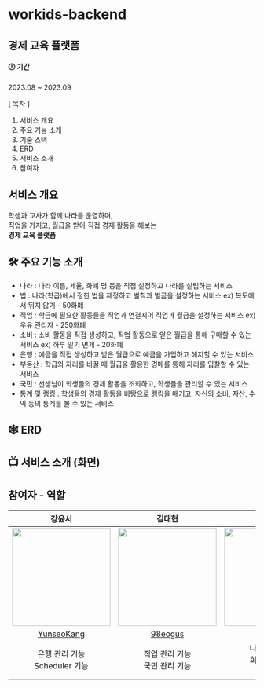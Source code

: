 # workids-backend

## 경제 교육 플랫폼

#### 🕛 기간

2023.08 ~ 2023.09

[ 목차 ]

1. 서비스 개요
2. 주요 기능 소개
3. 기술 스택
4. ERD
5. 서비스 소개
6. 참여자

## 서비스 개요

학생과 교사가 함께 나라를 운영하며, <br/>
직업을 가지고, 월급을 받아 직접 경제 활동을 해보는 <br/>
<b>경제 교육 플랫폼</b>

## 🛠️ 주요 기능 소개

- 나라 : 나라 이름, 세율, 화폐 명 등을 직접 설정하고 나라를 설립하는 서비스 
- 법 : 나라(학급)에서 정한 법을 제정하고 벌칙과 벌금을 설정하는 서비스 ex) 복도에서 뛰지 않기 - 50화폐
- 직업 : 학급에 필요한 활동들을 직업과 연결지어 직업과 월급을 설정하는 서비스 ex) 우유 관리자 - 250화폐
- 소비 : 소비 활동을 직접 생성하고, 직업 활동으로 얻은 월급을 통해 구매할 수 있는 서비스 ex) 하루 일기 면제 - 20화폐
- 은행 : 예금을 직접 생성하고 받은 월급으로 예금을 가입하고 해지할 수 있는 서비스
- 부동산 : 학급의 자리를 바꿀 때 월급을 활용한 경매를 통해 자리를 입찰할 수 있는 서비스
- 국민 : 선생님이 학생들의 경제 활동을 조회하고, 학생들을 관리할 수 있는 서비스
- 통계 및 랭킹 : 학생들의 경제 활동을 바탕으로 랭킹을 매기고, 자신의 소비, 자산, 수익 등의 통계를 볼 수 있는 서비스

## 🕸️ ERD


## 📺 서비스 소개 (화면)


## 참여자 - 역할
|                        강윤서                        |                         김대현                          |                         김휘경                         |                           나웅기                            |                         백미수                         |
| :--------------------------------------------------------: | :-----------------------------------------------------: | :----------------------------------------------------: | :---------------------------------------------------------: | :----------------------------------------------------: |
| <img src="https://github.com/YunseoKang.png" width="200"/> | <img src="https://github.com/98eogus.png" width="200"/> | <img src="https://github.com/hwi215.png" width="200"/> | <img src="https://github.com/WoongKi1115.png" width="200"/> | <img src="https://github.com/misuqq.png" width="200"/> |
|        [YunseoKang](https://github.com/YunseoKang)         |          [98eogus](https://github.com/98eogus)          |          [hwi215](https://github.com/hwi215)           |        [WoongKi1115](https://github.com/WoongKi1115)        |          [misuqq](https://github.com/misuqq)           |
|                        은행 관리 기능<br/> Scheduler 기능                         |                   직업 관리 기능 <br/> 국민 관리 기능                   |                       나라 관리 기능 <br/> 회원 관리 기능 <br/> 서버 배포                        |                     부동산 기능 <br/> 회원 관리 기능  <br/> 통계 기능                     |                  소비 관리 기능  <br/> 법 관리 기능  <br/> 랭킹 기능                  |
